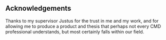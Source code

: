 ## Acknowledgements

Thanks to my supervisor Justus for the trust in me and my work, and for allowing me to produce a product and thesis that perhaps not every CMD professional understands, but most certainly falls within our field.
